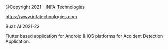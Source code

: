 @Copyright 2021 - INFA Technologies

https://www.infatechnologies.com

Buzz AI 2021-22

Flutter based application for Android & iOS platforms for Accident Detection Application.
